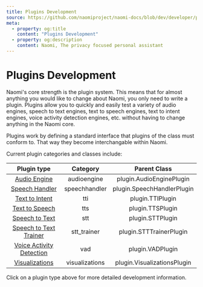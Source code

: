 ```yaml
---
title: Plugins Development
source: https://github.com/naomiproject/naomi-docs/blob/dev/developer/plugins/index.md
meta:
  - property: og:title
    content: "Plugins Development"
  - property: og:description
    content: Naomi, The privacy focused personal assistant
---
```


# Plugins Development

Naomi's core strength is the plugin system. This means that for almost anything you
would like to change about Naomi, you only need to write a plugin. Plugins allow you
to quickly and easily test a variety of audio engines, speech to text engines,
text to speech engines, text to intent engines, voice activity detection engines, etc.
without having to change anything in the Naomi core.

Plugins work by defining a standard interface that plugins of the class must conform
to. That way they become interchangable within Naomi.

Current plugin categories and classes include:

| Plugin type      | Category | Parent Class    |
|:----------------:|:--------:|:---------------:|
| [Audio Engine](./audioengine_plugin.html) | audioengine | plugin.AudioEnginePlugin |
| [Speech Handler](./speechhandler_plugin.html) | speechhandler | plugin.SpeechHandlerPlugin |
| [Text to Intent](./tti_plugin.html) | tti | plugin.TTIPlugin |
| [Text to Speech](./tts_plugin.html) | tts | plugin.TTSPlugin |
| [Speech to Text](./stt_plugin.html) | stt | plugin.STTPlugin |
| [Speech to Text Trainer](./stt_trainer_plugin.html) | stt_trainer | plugin.STTTrainerPlugin |
| [Voice Activity Detection](./vad_trainer_plugin.html) | vad | plugin.VADPlugin |
| [Visualizations](./visualizations_plugin.html) | visualizations | plugin.VisualizationsPlugin |

Click on a plugin type above for more detailed development information.

<DocPreviousVersions/>
<EditPageLink/>
